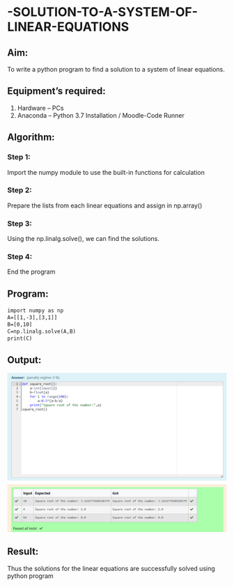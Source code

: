 # -SOLUTION-TO-A-SYSTEM-OF-LINEAR-EQUATIONS
## Aim:
To write a python program to find a solution to a system of linear equations.
## Equipment’s required:
1. 	Hardware – PCs
2. 	Anaconda – Python 3.7 Installation / Moodle-Code Runner
## Algorithm:
### Step 1: 
Import the numpy module to use the built-in functions for calculation
### Step 2: 
Prepare the lists from each linear equations and assign in np.array()
### Step 3: 
Using the np.linalg.solve(), we can find the solutions.
### Step 4: 
End the program
## Program:
``````
import numpy as np
A=[[1,-3],[3,1]]
B=[0,10]
C=np.linalg.solve(A,B)
print(C)
``````
## Output:
![Alt text](<Screenshot 2023-12-01 110257.png>)
## Result: 
Thus the solutions for the linear equations are successfully solved using python program

